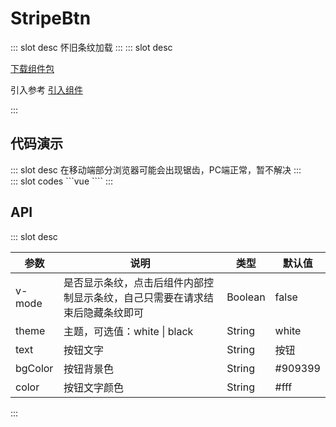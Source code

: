 # StripeBtn

<ContainerBox title="介绍">
::: slot desc
怀旧条纹加载
:::
</ContainerBox>

<ContainerBox title="下载并引入">
::: slot desc

[下载组件包](https://gitee.com/lengyibai/component-package/raw/master/LibStripeBtn.zip)

引入参考 [引入组件](/Components/Base/start.html#引入组件)

:::
</ContainerBox>

## 代码演示

<ContainerBox title="基础用法">
::: slot desc
在移动端部分浏览器可能会出现锯齿，PC端正常，暂不解决
:::

<div class="demoBox">
<Statics-StripeBtn-demo-index-a />
</div>

<ShowCode>
::: slot codes
```vue
<template>
  <div class="demo">
    <LibStripeBtn @click="fn" :text="text" :bgColor="bgColor" v-model="active" />
  </div>
</template>
<script>
export default {
  data() {
    return {
      active: false,
      text: "删除",
      bgColor: "#f56c6c",
    };
  },
  methods: {
    fn() {
      this.text = "loading...";
      this.bgColor = "#67c23a";
      setTimeout(() => {
        this.bgColor = "#409eff";
        this.text = "创建";
        this.active = false;
      }, 2000);
    },
  },
};
</script>
<style scoped>
.demo {
  width: 100%;
  height: 100px;
  display: flex;
  justify-content: center;
  align-items: center;
}
</style>
````
:::
</ShowCode>
</ContainerBox>

<ContainerBox title="深色">
<div class="demoBox">
<Statics-StripeBtn-demo-index-b />
</div>
</ContainerBox>

## API

<ContainerBox title="Props">
::: slot desc

| 参数    | 说明                                                         | 类型    | 默认值  |
| ------- | ------------------------------------------------------------ | ------- | ------- |
| v-mode  | 是否显示条纹，点击后组件内部控制显示条纹，自己只需要在请求结束后隐藏条纹即可 | Boolean | false   |
| theme   | 主题，可选值：white \| black                                 | String  | white   |
| text    | 按钮文字                                                     | String  | 按钮    |
| bgColor | 按钮背景色                                                   | String  | #909399 |
| color   | 按钮文字颜色                                                 | String  | #fff    |

:::
</ContainerBox>
